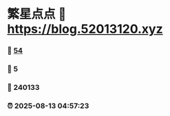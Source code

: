 # 繁星点点 :link: https://blog.52013120.xyz 
### :page_facing_up: [54](https://blog.52013120.xyz/tag.html) 
### :speech_balloon: 5 
### :hibiscus: 240133 
### :alarm_clock: 2025-08-13 04:57:23 
